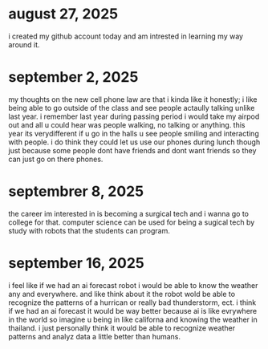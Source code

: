 # august 27, 2025
i created my github account today and am intrested in learning my way around it.

# september 2, 2025
my thoughts on the new cell phone law are that i kinda like it honestly; i like being able to go outside of the class and see people actaully talking unlike last year. i remember last year during passing period i would take my airpod out and all u could hear was people walking, no talking or anything. this year its verydifferent if u go in the halls u see people smiling and interacting with people. i do think they could let us use our phones during lunch though just because some people dont have friends and dont want friends so they can just go on there phones. 

# septembrer 8, 2025
the career im interested in is becoming a surgical tech and i wanna go to college for that. computer science can be used for being a sugical tech by study with robots that the students can program.

# september 16, 2025
i feel like if we had an ai forecast robot i would be able to know the weather any and everywhere. and like think about it the robot wold be able to recognize the patterns of a hurrican or really bad thunderstorm, ect. i think if we had an ai forecast it would be way better because ai is like evrywhere in the world so imagine u being in like californa and knowing the weather in thailand. i just personally think it would be able to recognize weather patterns and analyz data a little better than humans.
